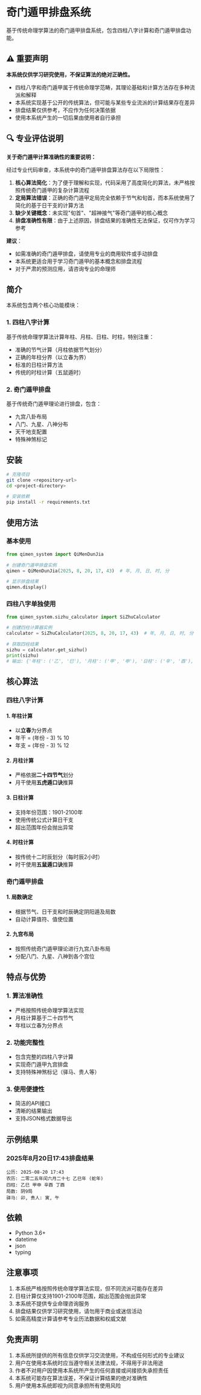 # 奇门遁甲排盘系统

基于传统命理学算法的奇门遁甲排盘系统，包含四柱八字计算和奇门遁甲排盘功能。

## ⚠️ 重要声明

**本系统仅供学习研究使用，不保证算法的绝对正确性。** 
- 四柱八字和奇门遁甲属于传统命理学范畴，其理论基础和计算方法存在多种流派和解释
- 本系统实现基于公开的传统算法，但可能与某些专业流派的计算结果存在差异
- 排盘结果仅供参考，不应作为任何决策依据
- 使用本系统产生的一切后果由使用者自行承担

## 🔍 专业评估说明

**关于奇门遁甲计算准确性的重要说明：**

经过专业代码审查，本系统中的奇门遁甲排盘算法存在以下局限性：

1. **核心算法简化**：为了便于理解和实现，代码采用了高度简化的算法，未严格按照传统奇门遁甲的复杂计算流程
2. **定局算法错误**：正确的奇门遁甲定局完全依赖于节气和旬首，而本系统使用了简化的基于日干支的计算方法
3. **缺少关键概念**：未实现"旬首"、"超神接气"等奇门遁甲的核心概念
4. **排盘准确性有限**：由于上述原因，排盘结果的准确性无法保证，仅可作为学习参考

**建议**：
- 如需准确的奇门遁甲排盘，请使用专业的商用软件或手动排盘
- 本系统更适合用于学习奇门遁甲的基本概念和排盘流程
- 对于严肃的预测应用，请咨询专业的命理师

## 简介

本系统包含两个核心功能模块：

### 1. 四柱八字计算
基于传统命理学算法计算年柱、月柱、日柱、时柱，特别注重：
- 准确的节气计算（月柱依据节气划分）
- 正确的年柱分界（以立春为界）
- 标准的日柱计算方法
- 传统的时柱计算（五鼠遁时）

### 2. 奇门遁甲排盘
基于传统奇门遁甲理论进行排盘，包含：
- 九宫八卦布局
- 八门、九星、八神分布
- 天干地支配置
- 特殊神煞标记

## 安装

```bash
# 克隆项目
git clone <repository-url>
cd <project-directory>

# 安装依赖
pip install -r requirements.txt
```

## 使用方法

### 基本使用

```python
from qimen_system import QiMenDunJia

# 创建奇门遁甲排盘实例
qimen = QiMenDunJia(2025, 8, 20, 17, 43)  # 年, 月, 日, 时, 分

# 显示排盘结果
qimen.display()
```

### 四柱八字单独使用

```python
from qimen_system.sizhu_calculator import SiZhuCalculator

# 创建四柱计算器实例
calculator = SiZhuCalculator(2025, 8, 20, 17, 43)  # 年, 月, 日, 时, 分

# 获取四柱结果
sizhu = calculator.get_sizhu()
print(sizhu)
# 输出: {'年柱': ('乙', '巳'), '月柱': ('甲', '申'), '日柱': ('辛', '酉'), '时柱': ('丁', '酉')}
```

## 核心算法

### 四柱八字计算

#### 1. 年柱计算
- 以**立春**为分界点
- 年干 = (年份 - 3) % 10
- 年支 = (年份 - 3) % 12

#### 2. 月柱计算
- 严格依据**二十四节气**划分
- 月干使用**五虎遁口诀**推算

#### 3. 日柱计算
- 支持年份范围：1901-2100年
- 使用传统公式计算日干支
- 超出范围年份会抛出异常

#### 4. 时柱计算
- 按传统十二时辰划分（每时辰2小时）
- 时干使用**五鼠遁口诀**推算

### 奇门遁甲排盘

#### 1. 局数确定
- 根据节气、日干支和时辰确定阴阳遁及局数
- 自动计算值符、值使位置

#### 2. 九宫布局
- 按照传统奇门遁甲理论进行九宫八卦布局
- 分配八门、九星、八神到各个宫位

## 特点与优势

### 1. 算法准确性
- 严格按照传统命理学算法实现
- 月柱计算基于二十四节气
- 年柱以立春为分界点

### 2. 功能完整性
- 包含完整的四柱八字计算
- 实现奇门遁甲九宫排盘
- 支持特殊神煞标记（驿马、贵人等）

### 3. 使用便捷性
- 简洁的API接口
- 清晰的结果输出
- 支持JSON格式数据导出

## 示例结果

### 2025年8月20日17:43排盘结果
```
公历: 2025-08-20 17:43
农历: 二零二五年闰六月二十七 乙巳年 (蛇年)
四柱: 乙巳 甲申 辛酉 丁酉
局数: 阴9局
驿马: 卯, 贵人: 寅, 午
```

## 依赖

- Python 3.6+
- datetime
- json
- typing

## 注意事项

1. 本系统严格按照传统命理学算法实现，但不同流派可能存在差异
2. 日柱计算仅支持1901-2100年范围，超出范围会抛出异常
3. 本系统不提供专业命理咨询服务
4. 排盘结果仅供学习研究使用，请勿用于商业或迷信活动
5. 如需高精度计算请参考专业历法数据和权威文献

## 免责声明

1. 本系统所提供的所有信息仅供学习交流使用，不构成任何形式的专业建议
2. 用户在使用本系统时应当遵守相关法律法规，不得用于非法用途
3. 作者不对用户因使用本系统所产生的任何直接或间接损失承担责任
4. 本系统可能存在算法误差，不保证计算结果的绝对准确性
5. 用户使用本系统即视为同意承担所有使用风险